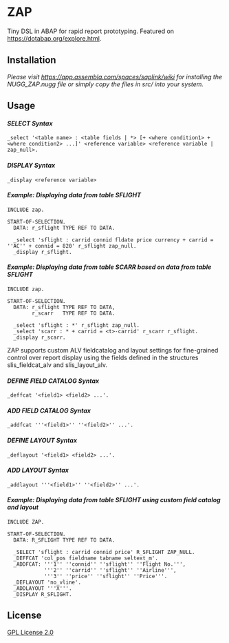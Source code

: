 # ZAP

Tiny DSL in ABAP for rapid report prototyping. Featured on https://dotabap.org/explore.html.

## Installation

*Please visit https://app.assembla.com/spaces/saplink/wiki for installing the NUGG_ZAP.nugg file or simply copy the files in src/ into your system.*

## Usage

#### *SELECT Syntax*
```abap
_select '<table name> : <table fields | *> [+ <where condition1> + <where condition2> ...]' <reference variable> <reference variable | zap_null>.
```

#### *DISPLAY Syntax*
```abap
_display <reference variable>
```

#### *Example: Displaying data from table SFLIGHT*
```abap
INCLUDE zap.

START-OF-SELECTION.
  DATA: r_sflight TYPE REF TO DATA.

  _select 'sflight : carrid connid fldate price currency + carrid = ''AC'' + connid = 820' r_sflight zap_null.
  _display r_sflight.
```

#### *Example: Displaying data from table SCARR based on data from table SFLIGHT*
```abap
INCLUDE zap.

START-OF-SELECTION.
  DATA: r_sflight TYPE REF TO DATA,
        r_scarr   TYPE REF TO DATA.

  _select 'sflight : *' r_sflight zap_null.
  _select 'scarr : * + carrid = <t>-carrid' r_scarr r_sflight.
  _display r_scarr.
```


ZAP supports custom ALV fieldcatalog and layout settings for fine-grained control over report display using the fields defined in the structures slis_fieldcat_alv and slis_layout_alv.

#### *DEFINE FIELD CATALOG Syntax*
```abap
_deffcat '<field1> <field2> ...'.
```

#### *ADD FIELD CATALOG Syntax*
```abap
_addfcat '''<field1>'' ''<field2>'' ...'.
```

#### *DEFINE LAYOUT Syntax*
```abap
_deflayout '<field1> <field2> ...'.
```

#### *ADD LAYOUT Syntax*
```abap
_addlayout '''<field1>'' ''<field2>'' ...'.
```

#### *Example: Displaying data from table SFLIGHT using custom field catalog and layout*
```abap
INCLUDE ZAP.

START-OF-SELECTION.
  DATA: R_SFLIGHT TYPE REF TO DATA.

  _SELECT 'sflight : carrid connid price' R_SFLIGHT ZAP_NULL.
  _DEFFCAT 'col_pos fieldname tabname seltext_m'.
  _ADDFCAT: '''1'' ''connid'' ''sflight'' ''Flight No.''',
            '''2'' ''carrid'' ''sflight'' ''Airline''',
            '''3'' ''price'' ''sflight'' ''Price'''.
  _DEFLAYOUT 'no_vline'.
  _ADDLAYOUT '''X'''.
  _DISPLAY R_SFLIGHT.
```

## License

[GPL License 2.0](LICENSE)
